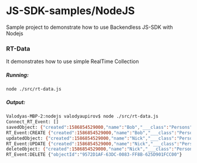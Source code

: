 # JS-SDK-samples/NodeJS
Sample project to demonstrate how to use Backendless JS-SDK with Nodejs

### RT-Data
It demonstrates how to use simple RealTime Collection 

##### Running:

`node ./src/rt-data.js`

##### Output:

````bash
Valodyas-MBP-2:nodejs valodyaupirov$ node ./src/rt-data.js 
Connect_RT_Event: []
savedObject: {"created":1586854529000,"name":"Bob","___class":"Persons","ownerId":null,"updated":null,"objectId":"9572D1AF-63DC-0083-FF8B-625D901FCC00"}
RT_Event:CREATE {"created":1586854529000,"name":"Bob","___class":"Persons","ownerId":null,"updated":null,"objectId":"9572D1AF-63DC-0083-FF8B-625D901FCC00"}
updatedObject: {"created":1586854529000,"name":"Nick","___class":"Persons","ownerId":null,"updated":1586854530000,"objectId":"9572D1AF-63DC-0083-FF8B-625D901FCC00"}
RT_Event:UPDATE {"created":1586854529000,"name":"Nick","___class":"Persons","ownerId":null,"updated":1586854530000,"objectId":"9572D1AF-63DC-0083-FF8B-625D901FCC00"}
deleteObject: {"created":1586854529000,"name":"Nick","___class":"Persons","ownerId":null,"updated":1586854530000,"objectId":"9572D1AF-63DC-0083-FF8B-625D901FCC00"}
RT_Event:DELETE {"objectId":"9572D1AF-63DC-0083-FF8B-625D901FCC00"}
````




